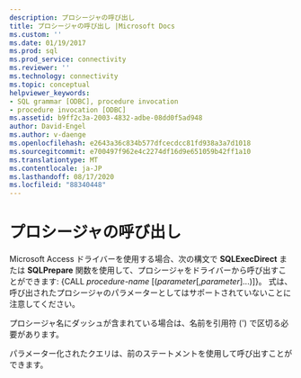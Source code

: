 ```yaml
---
description: プロシージャの呼び出し
title: プロシージャの呼び出し |Microsoft Docs
ms.custom: ''
ms.date: 01/19/2017
ms.prod: sql
ms.prod_service: connectivity
ms.reviewer: ''
ms.technology: connectivity
ms.topic: conceptual
helpviewer_keywords:
- SQL grammar [ODBC], procedure invocation
- procedure invocation [ODBC]
ms.assetid: b9ff2c3a-2003-4832-adbe-08dd0f5ad948
author: David-Engel
ms.author: v-daenge
ms.openlocfilehash: e2643a36c834b577dfcecdcc81fd938a3a7d1018
ms.sourcegitcommit: e700497f962e4c2274df16d9e651059b42ff1a10
ms.translationtype: MT
ms.contentlocale: ja-JP
ms.lasthandoff: 08/17/2020
ms.locfileid: "88340448"
---
```

# <a name="procedure-invocation"></a>プロシージャの呼び出し
Microsoft Access ドライバーを使用する場合、次の構文で **SQLExecDirect** または **SQLPrepare** 関数を使用して、プロシージャをドライバーから呼び出すことができます: {CALL *procedure-name* [(*parameter*[,*parameter*]...)]}。 式は、呼び出されたプロシージャのパラメーターとしてはサポートされていないことに注意してください。  
  
 プロシージャ名にダッシュが含まれている場合は、名前を引用符 (') で区切る必要があります。  
  
 パラメーター化されたクエリは、前のステートメントを使用して呼び出すことができます。
